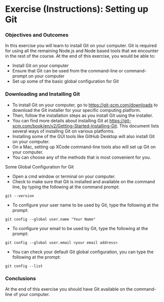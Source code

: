 # Exercise (Instructions): Setting up Git

### Objectives and Outcomes

In this exercise you will learn to install Git on your computer. Git is required for using all the remaining Node.js and Node based tools that we encounter in the rest of the course. At the end of this exercise, you would be able to:

- Install Git on your computer
- Ensure that Git can be used from the command-line or command-prompt on your computer
- Set up some of the basic global configuration for Git

### Downloading and Installing Git

- To install Git on your computer, go to <https://git-scm.com/downloads> to download the Git installer for your specific computing platform.
- Then, follow the installation steps as you install Git using the installer.
- You can find more details about installing Git at <https://git-scm.com/book/en/v2/Getting-Started-Installing-Git>. This document lists several ways of installing Git on various platforms.
- Installing some of the GUI tools like GitHub Desktop will also install Git on your computer.
- On a Mac, setting up XCode command-line tools also will set up Git on your computer.
- You can choose any of the methods that is most convenient for you.

Some Global Configuration for Git

- Open a cmd window or terminal on your computer.
- Check to make sure that Git is installed and available on the command line, by typing the following at the command prompt:

```
git --version
```

- To configure your user name to be used by Git, type the following at the prompt:

```
git config --global user.name "Your Name"
```

- To configure your email to be used by Git, type the following at the prompt:

```
git config --global user.email <your email address>
```

- You can check your default Git global configuration, you can type the following at the prompt:

```
git config --list
```

### Conclusions

At the end of this exercise you should have Git available on the command-line of your computer.